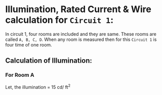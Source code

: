 # Illumination, Rated Current & Wire calculation for `Circuit 1`:

In circuit 1, four rooms are included and they are same. These rooms are called `A, B, C, D`. When any room is measured then for this `Circuit 1` is four time of one room.

Calculation of Illumination:
----------------------------

### For Room A

Let, the illumination = 15 cd/ ft<sup>2</sup>
